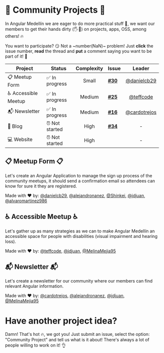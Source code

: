 # 💼 Community Projects 💼

In Angular Medellín we are eager to do more practical stuff 🙋, we want our members to get their hands dirty (🖐💩) on projects, apps, OSS, among others! 🔥 

You want to participate? 😏 Not a ~number(NaN)~ problem! Just **click** the issue number, **read** the thread and **put** a comment saying you want to be part of it! 💪

| Project             | Status          | Complexity | Issue     | Leader       |
| --------------------|-----------------|:----------:|-----------|:------------:|
| 📋 Meetup Form      | ✅ In progress | Small      | **[#30]** | [@danielcb29]
| ♿ Accessible Meetup| ✅ In progress | Medium     | **[#25]** | [@teffcode]
| 📬 Newsletter       | ✅ In progress | Medium     | **[#16]** | [@cardotrejos]
| 📢 Blog             | ⏰ Not started | High       | **[#34]** | -
| 💻 Website          | ⏰ Not started | High       |           | -

## 📋 Meetup Form 📋

Let's create an Angular Application to manage the sign up process of the community meetups, it should send a confirmation email so attendees can know for sure it they are registered. 

Made with ❤️️ by: [@danielcb29], [@alejandronanez], [@Shinkei], [@jdjuan], [@alvaromartinez986] 

## ♿ Accessible Meetup ♿

Let's gather up as many strategies as we can to make Angular Medellín an accessible space for people with disabilities (visual impairment and hearing loss).

Made with ❤️️ by: [@teffcode], [@jdjuan], [@MelinaMejia95]

## 📬 Newsletter 📬

Let's create a newsletter for our community where our members can find relevant Angular information.

Made with ❤️️ by: [@cardotrejos], [@alejandronanez], [@jdjuan], [@MelinaMejia95]

# Have another project idea?

Damn! That's hot 🔥, we got you! Just submit an issue, select the option: "Community Project" and tell us what is it about! There's always a lot of people willing to work on it! 👌

[#30]: https://github.com/angular-medellin/meetup/issues/30
[#25]: https://github.com/angular-medellin/meetup/issues/25
[#16]: https://github.com/angular-medellin/meetup/issues/16
[#34]: https://github.com/angular-medellin/meetup/issues/34
[@Shinkei]: https://github.com/Shinkei
[@alejandronanez]: https://github.com/alejandronanez
[@danielcb29]: https://github.com/danielcb29
[@jdjuan]: https://github.com/jdjuan
[@teffcode]: https://github.com/teffcode
[@MelinaMejia95]: https://github.com/MelinaMejia95
[@alvaromartinez986]: https://github.com/alvaromartinez986
[@cardotrejos]: https://github.com/cardotrejos
